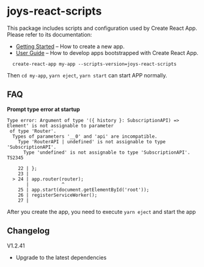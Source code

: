 # joys-react-scripts

This package includes scripts and configuration used by Create React App.
Please refer to its documentation:

* [Getting Started](https://github.com/facebookincubator/create-react-app/blob/master/README.md#getting-started) – How to create a new app.
* [User Guide](https://github.com/facebookincubator/create-react-app/blob/master/packages/react-scripts/template/README.md) – How to develop apps bootstrapped with Create React App.

```
  create-react-app my-app --scripts-version=joys-react-scripts
```

Then `cd my-app`, `yarn eject`, `yarn start` can start APP normally.

## FAQ 

**Prompt type error at startup**

```
Type error: Argument of type '({ history }: SubscriptionAPI) => Element' is not assignable to parameter
 of type 'Router'.
  Types of parameters '__0' and 'api' are incompatible.
    Type 'RouterAPI | undefined' is not assignable to type 'SubscriptionAPI'.
      Type 'undefined' is not assignable to type 'SubscriptionAPI'.  TS2345

    22 | };
    23 |
  > 24 | app.router(router);
       |            ^
    25 | app.start(document.getElementById('root'));
    26 | registerServiceWorker();
    27 |
```

After you create the app, you need to execute `yarn eject` and start the app


## Changelog

V1.2.41

* Upgrade to the latest dependencies
